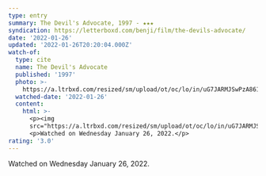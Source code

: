 ```yaml
---
type: entry
summary: The Devil's Advocate, 1997 - ★★★
syndication: https://letterboxd.com/benji/film/the-devils-advocate/
date: '2022-01-26'
updated: '2022-01-26T20:20:04.000Z'
watch-of:
  type: cite
  name: The Devil's Advocate
  published: '1997'
  photo: >-
    https://a.ltrbxd.com/resized/sm/upload/ot/oc/lo/in/uG7JARMJSwPzA861zfSogAZticR-0-500-0-750-crop.jpg?k=3997b4730b
  watched-date: '2022-01-26'
  content:
    html: >-
      <p><img
      src="https://a.ltrbxd.com/resized/sm/upload/ot/oc/lo/in/uG7JARMJSwPzA861zfSogAZticR-0-500-0-750-crop.jpg?k=3997b4730b"/></p>
      <p>Watched on Wednesday January 26, 2022.</p>
rating: '3.0'
---
```

Watched on Wednesday January 26, 2022.
